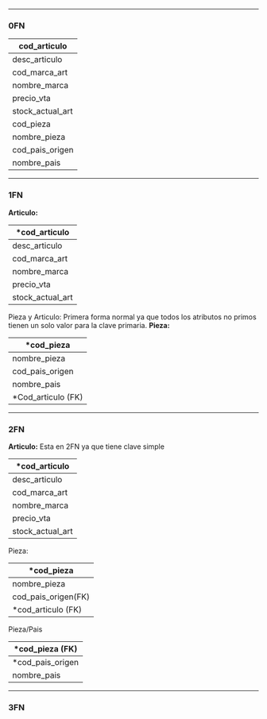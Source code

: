 -- - 
### 0FN

| cod_articulo     |
| ---------------- |
| desc_articulo    |
| cod_marca_art    |
| nombre_marca     |
| precio_vta       |
| stock_actual_art |
| cod_pieza        |
| nombre_pieza     |
| cod_pais_origen  |
| nombre_pais      |
-- - 
### 1FN

**Articulo:**

| *cod_articulo    |
| ---------------- |
| desc_articulo    |
| cod_marca_art    |
| nombre_marca     |
| precio_vta       |
| stock_actual_art |
Pieza y Articulo: Primera forma normal ya que todos los atributos no primos tienen un solo valor para la clave primaria.
**Pieza:**


| *cod_pieza         |
| ------------------ |
| nombre_pieza       |
| cod_pais_origen    |
| nombre_pais        |
| *Cod_articulo (FK) |
-- -
### 2FN

**Articulo:** Esta en 2FN ya que tiene clave simple

| *cod_articulo    |
| ---------------- |
| desc_articulo    |
| cod_marca_art    |
| nombre_marca     |
| precio_vta       |
| stock_actual_art |

Pieza:

| *cod_pieza          |
| ------------------- |
| nombre_pieza        |
| cod_pais_origen(FK) |
| *cod_articulo (FK)  |

Pieza/Pais

| *cod_pieza (FK)  |
| ---------------- |
| *cod_pais_origen |
| nombre_pais      |
-- -
### 3FN

